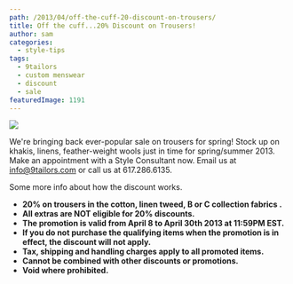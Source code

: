 ```yaml
---
path: /2013/04/off-the-cuff-20-discount-on-trousers/
title: Off the cuff...20% Discount on Trousers!
author: sam
categories: 
  - style-tips
tags: 
  - 9tailors
  - custom menswear
  - discount
  - sale
featuredImage: 1191
---
```

[![](http://2.bp.blogspot.com/-UzfEI3kzHi4/UV8cpUqp4nI/AAAAAAAANmg/Vr_vByV7dpw/s640/aprilsale2.jpg)](mailto:info@9tailors.com)

We're bringing back ever-popular sale on trousers for spring! Stock up on khakis, linens, feather-weight wools just in time for spring/summer 2013. Make an appointment with a Style Consultant now. Email us at [info@9tailors.com](mailto:info@9tailors.com) or call us at 617.286.6135.

Some more info about how the discount works.

*   **20% on trousers in the cotton, linen tweed, B or C collection fabrics .**
*   **All extras are NOT eligible for 20% discounts.**
*   **The promotion is valid from April 8 to April 30th 2013 at 11:59PM EST.**
*   **If you do not purchase the qualifying items when the promotion is in effect, the discount will not apply.**
*   **Tax, shipping and handling charges apply to all promoted items.**
*   **Cannot be combined with other discounts or promotions.**
*   **Void where prohibited.**